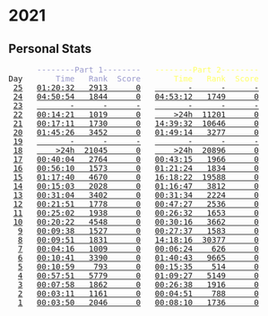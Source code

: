 # 2021

## Personal Stats

<pre>
      <span style="color: #9999cc;">--------Part 1--------</span>   <span style="color: #ffff66;">--------Part 2--------</span>
Day   <span style="color: #9999cc;">    Time   Rank  Score</span>   <span style="color: #ffff66;">    Time   Rank  Score</span>
 <a href="https://adventofcode.com/2021/day/25">25</a>   <a href="/2021/day25/part1/main.go">01:20:32   2913      0</a>   <a href="/2021/day25/part2/main.go">       -      -      -</a>
 <a href="https://adventofcode.com/2021/day/24">24</a>   <a href="/2021/day24/part1/main.go">04:50:54   1844      0</a>   <a href="/2021/day24/part2/main.go">04:53:12   1749      0</a>
 <a href="https://adventofcode.com/2021/day/23">23</a>   <a title="Traveling 🛩" href="/2021/day23/part1/main.go">       -      -      -</a>   <a title="Traveling 🛩" href="/2021/day23/part2/main.go">       -      -      -</a>
 <a href="https://adventofcode.com/2021/day/22">22</a>   <a href="/2021/day22/part1/main.go">00:14:21   1019      0</a>   <a title="Traveling 🛩" href="/2021/day22/part2/main.go">    >24h  11201      0</a>
 <a href="https://adventofcode.com/2021/day/21">21</a>   <a href="/2021/day21/part1/main.go">00:17:11   1730      0</a>   <a href="/2021/day21/part2/main.go">14:39:32  10646      0</a>
 <a href="https://adventofcode.com/2021/day/20">20</a>   <a href="/2021/day20/part1/main.go">01:45:26   3452      0</a>   <a href="/2021/day20/part2/main.go">01:49:14   3277      0</a>
 <a href="https://adventofcode.com/2021/day/19">19</a>   <a title="Moving 🚚🏠" href="/2021/day19/part1/main.go">       -      -      -</a>   <a title="Moving 🚚🏠" href="/2021/day19/part2/main.go">       -      -      -</a>
 <a href="https://adventofcode.com/2021/day/18">18</a>   <a title="Moving 🚚🏠" href="/2021/day18/part1/main.go">    >24h  21045      0</a>   <a title="Moving 🚚🏠" href="/2021/day18/part2/main.go">    >24h  20896      0</a>
 <a href="https://adventofcode.com/2021/day/17">17</a>   <a href="/2021/day17/part1/main.go">00:40:04   2764      0</a>   <a href="/2021/day17/part2/main.go">00:43:15   1966      0</a>
 <a href="https://adventofcode.com/2021/day/16">16</a>   <a href="/2021/day16/part1/main.go">00:56:10   1573      0</a>   <a href="/2021/day16/part2/main.go">01:21:24   1834      0</a>
 <a href="https://adventofcode.com/2021/day/15">15</a>   <a href="/2021/day15/part1/main.go">01:17:40   4670      0</a>   <a href="/2021/day15/part2/main.go">16:18:22  19588      0</a>
 <a href="https://adventofcode.com/2021/day/14">14</a>   <a href="/2021/day14/part1/main.go">00:15:03   2028      0</a>   <a href="/2021/day14/part2/main.go">01:16:47   3812      0</a>
 <a href="https://adventofcode.com/2021/day/13">13</a>   <a href="/2021/day13/part1/main.go">00:31:04   3402      0</a>   <a href="/2021/day13/part2/main.go">00:31:34   2224      0</a>
 <a href="https://adventofcode.com/2021/day/12">12</a>   <a href="/2021/day12/part1/main.go">00:21:51   1778      0</a>   <a href="/2021/day12/part2/main.go">00:47:27   2536      0</a>
 <a href="https://adventofcode.com/2021/day/11">11</a>   <a href="/2021/day11/part1/main.go">00:25:02   1938      0</a>   <a href="/2021/day11/part2/main.go">00:26:32   1653      0</a>
 <a href="https://adventofcode.com/2021/day/10">10</a>   <a href="/2021/day10/part1/main.go">00:20:22   4548      0</a>   <a href="/2021/day10/part2/main.go">00:30:16   3662      0</a>
  <a href="https://adventofcode.com/2021/day/9">9</a>   <a href="/2021/day09/part1/main.go">00:09:38   1527      0</a>   <a href="/2021/day09/part2/main.go">00:27:37   1583      0</a>
  <a href="https://adventofcode.com/2021/day/8">8</a>   <a href="/2021/day08/part1/main.go">00:09:51   1831      0</a>   <a title="Sick 🤒" href="/2021/day08/part2/main.go">14:18:16  30377      0</a>
  <a href="https://adventofcode.com/2021/day/7">7</a>   <a href="/2021/day07/part1/main.go">00:04:16   1009      0</a>   <a href="/2021/day07/part2/main.go">00:06:24    626      0</a>
  <a href="https://adventofcode.com/2021/day/6">6</a>   <a href="/2021/day06/part1/main.go">00:10:41   3390      0</a>   <a href="/2021/day06/part2/main.go">01:40:43   9665      0</a>
  <a href="https://adventofcode.com/2021/day/5">5</a>   <a href="/2021/day05/part1/main.go">00:10:59    793      0</a>   <a href="/2021/day05/part2/main.go">00:15:35    514      0</a>
  <a href="https://adventofcode.com/2021/day/4">4</a>   <a href="/2021/day04/part1/main.go">00:57:51   5779      0</a>   <a href="/2021/day04/part2/main.go">01:09:27   5149      0</a>
  <a href="https://adventofcode.com/2021/day/3">3</a>   <a href="/2021/day03/part1/main.go">00:07:58   1862      0</a>   <a href="/2021/day03/part2/main.go">00:26:38   1916      0</a>
  <a href="https://adventofcode.com/2021/day/2">2</a>   <a href="/2021/day02/part1/main.go">00:03:11   1161      0</a>   <a href="/2021/day02/part2/main.go">00:04:51    788      0</a>
  <a href="https://adventofcode.com/2021/day/1">1</a>   <a href="/2021/day01/part1/main.go">00:03:50   2046      0</a>   <a href="/2021/day01/part2/main.go">00:08:10   1736      0</a>
</pre>
